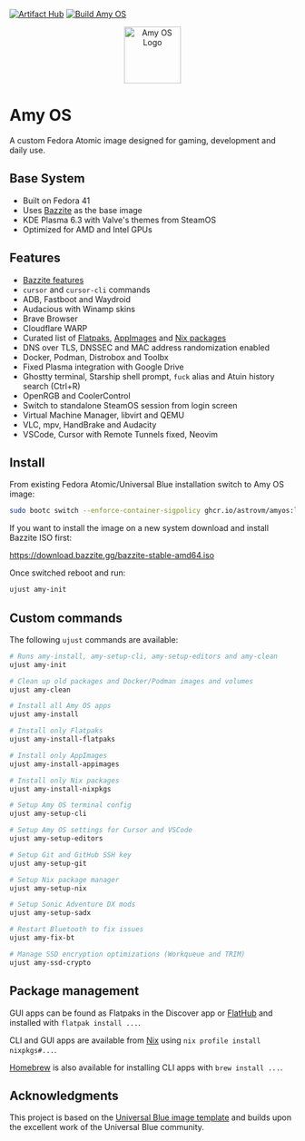 [![Artifact Hub](https://img.shields.io/endpoint?url=https://artifacthub.io/badge/repository/amyos)](https://artifacthub.io/packages/container/amyos/amyos)
[![Build Amy OS](https://github.com/astrovm/amyos/actions/workflows/build.yml/badge.svg)](https://github.com/astrovm/amyos/actions/workflows/build.yml)

<div align="center">
  <picture>
    <source media="(prefers-color-scheme: light)" srcset="https://raw.githubusercontent.com/astrovm/amyos/refs/heads/main/repo_files/amy-logo-black.png">
    <img alt="Amy OS Logo" src="https://raw.githubusercontent.com/astrovm/amyos/refs/heads/main/repo_files/amy-logo-white.png" width="100">
  </picture>
</div>

# Amy OS

A custom Fedora Atomic image designed for gaming, development and daily use.

## Base System

- Built on Fedora 41
- Uses [Bazzite](https://bazzite.gg/) as the base image
- KDE Plasma 6.3 with Valve's themes from SteamOS
- Optimized for AMD and Intel GPUs

## Features

- [Bazzite features](https://github.com/ublue-os/bazzite#about--features)
- `cursor` and `cursor-cli` commands
- ADB, Fastboot and Waydroid
- Audacious with Winamp skins
- Brave Browser
- Cloudflare WARP
- Curated list of [Flatpaks](https://github.com/astrovm/amyos/blob/main/repo_files/flatpaks), [AppImages](https://github.com/astrovm/amyos/blob/main/repo_files/appimages) and [Nix packages](https://github.com/astrovm/amyos/blob/main/repo_files/nixpkgs.json)
- DNS over TLS, DNSSEC and MAC address randomization enabled
- Docker, Podman, Distrobox and Toolbx
- Fixed Plasma integration with Google Drive
- Ghostty terminal, Starship shell prompt, `fuck` alias and Atuin history search (Ctrl+R)
- OpenRGB and CoolerControl
- Switch to standalone SteamOS session from login screen
- Virtual Machine Manager, libvirt and QEMU
- VLC, mpv, HandBrake and Audacity
- VSCode, Cursor with Remote Tunnels fixed, Neovim

## Install

From existing Fedora Atomic/Universal Blue installation switch to Amy OS image:

```bash
sudo bootc switch --enforce-container-sigpolicy ghcr.io/astrovm/amyos:latest
```

If you want to install the image on a new system download and install Bazzite ISO first:

<https://download.bazzite.gg/bazzite-stable-amd64.iso>

Once switched reboot and run:

```bash
ujust amy-init
```

## Custom commands

The following `ujust` commands are available:

```bash
# Runs amy-install, amy-setup-cli, amy-setup-editors and amy-clean
ujust amy-init

# Clean up old packages and Docker/Podman images and volumes
ujust amy-clean

# Install all Amy OS apps
ujust amy-install

# Install only Flatpaks
ujust amy-install-flatpaks

# Install only AppImages
ujust amy-install-appimages

# Install only Nix packages
ujust amy-install-nixpkgs

# Setup Amy OS terminal config
ujust amy-setup-cli

# Setup Amy OS settings for Cursor and VSCode
ujust amy-setup-editors

# Setup Git and GitHub SSH key
ujust amy-setup-git

# Setup Nix package manager
ujust amy-setup-nix

# Setup Sonic Adventure DX mods
ujust amy-setup-sadx

# Restart Bluetooth to fix issues
ujust amy-fix-bt

# Manage SSD encryption optimizations (Workqueue and TRIM)
ujust amy-ssd-crypto
```

## Package management

GUI apps can be found as Flatpaks in the Discover app or [FlatHub](https://flathub.org/) and installed with `flatpak install ...`.

CLI and GUI apps are available from [Nix](https://search.nixos.org/packages) using `nix profile install nixpkgs#...`.

[Homebrew](https://formulae.brew.sh/) is also available for installing CLI apps with `brew install ...`.

## Acknowledgments

This project is based on the [Universal Blue image template](https://github.com/ublue-os/image-template) and builds upon the excellent work of the Universal Blue community.
